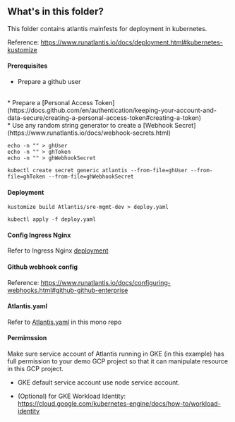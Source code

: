 ## What's in this folder?

This folder contains atlantis mainfests for deployment in kubernetes.

Reference: https://www.runatlantis.io/docs/deployment.html#kubernetes-kustomize

#### Prerequisites
* Prepare a github user
<br>
* Prepare a [Personal Access Token](https://docs.github.com/en/authentication/keeping-your-account-and-data-secure/creating-a-personal-access-token#creating-a-token)
<br>
* Use any random string generator to create a [Webhook Secret](https://www.runatlantis.io/docs/webhook-secrets.html)

```
echo -n "" > ghUser
echo -n "" > ghToken
echo -n "" > ghWebhookSecret

kubectl create secret generic atlantis --from-file=ghUser --from-file=ghToken --from-file=ghWebhookSecret

```

#### Deployment
```
kustomize build Atlantis/sre-mgmt-dev > deploy.yaml  

kubectl apply -f deploy.yaml  

```

#### Config Ingress Nginx
Refer to Ingress Nginx [deployment](../Ingress-nginx/sre-mgmt-dev)


#### Github webhook config
Reference: https://www.runatlantis.io/docs/configuring-webhooks.html#github-github-enterprise


#### Atlantis.yaml
Refer to [Atlantis.yaml](../atlantis.yaml) in this mono repo


#### Permimssion
Make sure service account of Atlantis running in GKE (in this example) has full permission to your demo GCP project so that it can manipulate resource in this GCP project.

* GKE default service account use node service account.

* (Optional) for GKE Workload Identity: https://cloud.google.com/kubernetes-engine/docs/how-to/workload-identity
  